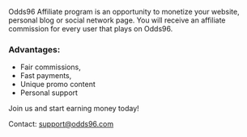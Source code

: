 Odds96 Affiliate program is an opportunity to monetize your website, personal blog or social network page. You will receive an affiliate commission for every user that plays on Odds96.

### Advantages:

- Fair commissions,
- Fast payments,
- Unique promo content
- Personal support

Join us and start earning money today!

Contact: [support@odds96.com](mailto:support@odds96.com)

<!--stackedit_data:
eyJoaXN0b3J5IjpbLTQ5MzMxNjEwMV19
-->
